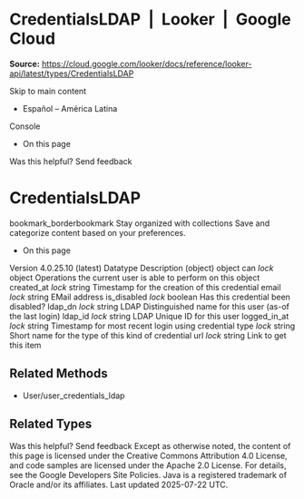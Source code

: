 # CredentialsLDAP  |  Looker  |  Google Cloud

**Source:** https://cloud.google.com/looker/docs/reference/looker-api/latest/types/CredentialsLDAP

Skip to main content 


  * Español – América Latina

Console 
  * On this page




Was this helpful?
Send feedback 
#  CredentialsLDAP
bookmark_borderbookmark Stay organized with collections  Save and categorize content based on your preferences.
  * On this page


Version 4.0.25.10 (latest) 
Datatype
Description
(object)
object 
can
_lock_
object 
Operations the current user is able to perform on this object
created_at
_lock_
string 
Timestamp for the creation of this credential
email
_lock_
string 
EMail address
is_disabled
_lock_
boolean 
Has this credential been disabled?
ldap_dn
_lock_
string 
LDAP Distinguished name for this user (as-of the last login)
ldap_id
_lock_
string 
LDAP Unique ID for this user
logged_in_at
_lock_
string 
Timestamp for most recent login using credential
type
_lock_
string 
Short name for the type of this kind of credential
url
_lock_
string 
Link to get this item
## Related Methods
  * User/user_credentials_ldap


## Related Types
Was this helpful?
Send feedback 
Except as otherwise noted, the content of this page is licensed under the Creative Commons Attribution 4.0 License, and code samples are licensed under the Apache 2.0 License. For details, see the Google Developers Site Policies. Java is a registered trademark of Oracle and/or its affiliates.
Last updated 2025-07-22 UTC.


